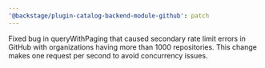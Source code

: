 ```yaml
---
'@backstage/plugin-catalog-backend-module-github': patch
---
```


Fixed bug in queryWithPaging that caused secondary rate limit errors in GitHub with organizations having more than 1000 repositories. This change makes one request per second to avoid concurrency issues.
